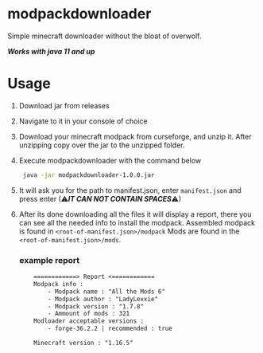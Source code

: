 # modpackdownloader
Simple minecraft downloader without the bloat of overwolf.

***Works with java 11 and up***

# Usage
1. Download jar from releases
2. Navigate to it in your console of choice
3. Download your minecraft modpack from curseforge, and 
   unzip it. After unzipping copy over the jar to the unzipped folder.
4. Execute modpackdownloader with the command below
   ```bash
    java -jar modpackdownloader-1.0.0.jar
   ```
5. It will ask you for the path to manifest.json, enter `manifest.json` and press enter (⚠***IT CAN NOT CONTAIN SPACES***⚠)
6. After its done downloading all the files it will display
   a report, there you can see all the needed info to 
   install the modpack. Assembled modpack is found in
   `<root-of-manifest.json>/modpack`
   Mods are found in the 
   `<root-of-manifest.json>/mods`.
    
    ### example report
    ```txt
        ============> Report <============
        Modpack info :
            - Modpack name : "All the Mods 6"
            - Modpack author : "LadyLexxie"
            - Modpack version : "1.7.8"
            - Ammount of mods : 321
        Modloader acceptable versions :
            - forge-36.2.2 | recommended : true

        Minecraft version : "1.16.5"
    ```
    
